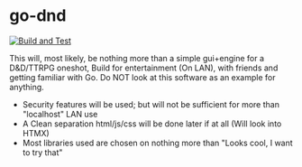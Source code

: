 # go-dnd

[![Build and Test](https://github.com/HielkeFellinger/go-dnd/actions/workflows/go.yml/badge.svg)](https://github.com/HielkeFellinger/go-dnd/actions/workflows/go.yml)


This will, most likely, be nothing more than a simple gui+engine for a D&D/TTRPG oneshot, 
Build for entertainment (On LAN), with friends and getting familiar with Go.
Do NOT look at this software as an example for anything.

- Security features will be used; but will not be sufficient for more than "localhost" LAN use
- A Clean separation html/js/css will be done later if at all (Will look into HTMX)
- Most libraries used are chosen on nothing more than "Looks cool, I want to try that"